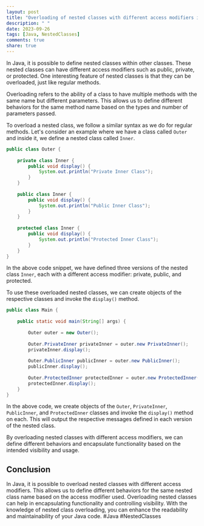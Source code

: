 ```yaml
---
layout: post
title: "Overloading of nested classes with different access modifiers in Java"
description: " "
date: 2023-09-26
tags: [Java, NestedClasses]
comments: true
share: true
---
```


In Java, it is possible to define nested classes within other classes. These nested classes can have different access modifiers such as public, private, or protected. One interesting feature of nested classes is that they can be overloaded, just like regular methods.

Overloading refers to the ability of a class to have multiple methods with the same name but different parameters. This allows us to define different behaviors for the same method name based on the types and number of parameters passed.

To overload a nested class, we follow a similar syntax as we do for regular methods. Let's consider an example where we have a class called `Outer` and inside it, we define a nested class called `Inner`.

```java
public class Outer {
    
    private class Inner {
        public void display() {
            System.out.println("Private Inner Class");
        }
    }
    
    public class Inner {
        public void display() {
            System.out.println("Public Inner Class");
        }
    }
    
    protected class Inner {
        public void display() {
            System.out.println("Protected Inner Class");
        }
    }
}
```

In the above code snippet, we have defined three versions of the nested class `Inner`, each with a different access modifier: private, public, and protected.

To use these overloaded nested classes, we can create objects of the respective classes and invoke the `display()` method.

```java
public class Main {
    
    public static void main(String[] args) {
        
        Outer outer = new Outer();
        
        Outer.PrivateInner privateInner = outer.new PrivateInner();
        privateInner.display();
        
        Outer.PublicInner publicInner = outer.new PublicInner();
        publicInner.display();
        
        Outer.ProtectedInner protectedInner = outer.new ProtectedInner();
        protectedInner.display();
    }
}
```

In the above code, we create objects of the `Outer`, `PrivateInner`, `PublicInner`, and `ProtectedInner` classes and invoke the `display()` method on each. This will output the respective messages defined in each version of the nested class.

By overloading nested classes with different access modifiers, we can define different behaviors and encapsulate functionality based on the intended visibility and usage.

## Conclusion

In Java, it is possible to overload nested classes with different access modifiers. This allows us to define different behaviors for the same nested class name based on the access modifier used. Overloading nested classes can help in encapsulating functionality and controlling visibility. With the knowledge of nested class overloading, you can enhance the readability and maintainability of your Java code. #Java #NestedClasses